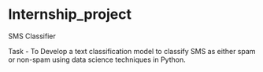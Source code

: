 # Internship_project
SMS Classifier 

Task - To Develop a text classification model to classify SMS as either spam or non-spam using data science techniques in Python.
